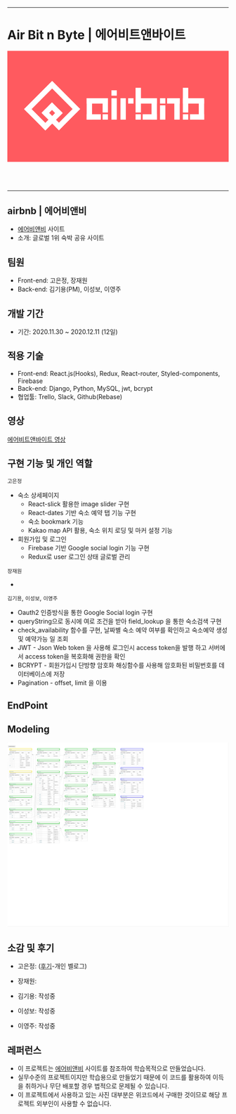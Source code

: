 ##

---

# Air Bit n Byte | 에어비트앤바이트

<img src='public/airBnb.png' alt='logo'>

<br><br>

---

## airbnb | 에어비앤비

- [에어비앤비](https://www.airbnb.co.kr/) 사이트
- 소개: 글로벌 1위 숙박 공유 사이트

## 팀원

- Front-end: 고은정, 장재원
- Back-end: 김기용(PM), 이성보, 이영주

## 개발 기간

- 기간: 2020.11.30 ~ 2020.12.11 (12일)

## 적용 기술

- Front-end: React.js(Hooks), Redux, React-router, Styled-components, Firebase
- Back-end: Django, Python, MySQL, jwt, bcrypt
- 협업툴: Trello, Slack, Github(Rebase)



## 영상

[에어비트앤바이트 영상](http://www.youtube.com)

## 구현 기능 및 개인 역할

`고은정`

- 숙소 상세페이지
  - React-slick 활용한 image slider 구현
  - React-dates 기반 숙소 예약 탭 기능 구현
  - 숙소 bookmark 기능
  - Kakao map API 활용, 숙소 위치 로딩 및 마커 설정 기능
- 회원가입 및 로그인
  - Firebase 기반 Google social login 기능 구현
  - Redux로 user 로그인 상태 글로벌 관리

`장재원`

-

`김기용`, `이성보`, `이영주` 

- Oauth2 인증방식을 통한 Google Social login 구현 
- queryString으로 동시에 여로 조건을 받아  field_lookup 을 통한 숙소검색 구현
- check_availability 함수를 구현, 날짜별 숙소 예약 여부를 확인하고 숙소예약 생성 및 예약가능 일 조회
- JWT -  Json Web token 을 사용해 로그인시 access token을 발행 하고 서버에서 access token을 복호화해 권한을 확인
- BCRYPT - 회원가입시 단방향 암호화 해싱함수를 사용해 암호화된  비밀번호를 데이터베이스에 저장
- Pagination - offset, limit 을 이용


## EndPoint


## Modeling

<img src='public/airBnb_modeling.png' alt='logo'>

## 소감 및 후기

- 고은정: ([후기](https://업로드후수정.com)-개인 벨로그)

- 장재원:
- 김기용: 작성중
- 이성보: 작성중
- 이영주: 작성중





## 레퍼런스

- 이 프로젝트는 [에어비앤비](https://www.airbnb.co.kr/) 사이트를 참조하여 학습목적으로 만들었습니다.
- 실무수준의 프로젝트이지만 학습용으로 만들었기 때문에 이 코드를 활용하여 이득을 취하거나 무단 배포할 경우 법적으로 문제될 수 있습니다.
- 이 프로젝트에서 사용하고 있는 사진 대부분은 위코드에서 구매한 것이므로 해당 프로젝트 외부인이 사용할 수 없습니다.
